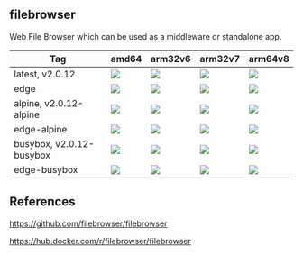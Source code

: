 
filebrowser
----
Web File Browser which can be used as a middleware or standalone app.

| Tag | amd64 | arm32v6 | arm32v7 | arm64v8
| ------------ | ------------ | ------------ | ------------ | ------------ |
| latest, v2.0.12 | [![](https://images.microbadger.com/badges/image/leodagan/filebrowser:latest.svg)](https://microbadger.com/images/leodagan/filebrowser:latest "Get your own image badge on microbadger.com") | [![](https://images.microbadger.com/badges/image/leodagan/filebrowser:latest-arm32v6.svg)](https://microbadger.com/images/leodagan/filebrowser:latest-arm32v6 "Get your own image badge on microbadger.com") | [![](https://images.microbadger.com/badges/image/leodagan/filebrowser:latest-arm32v7.svg)](https://microbadger.com/images/leodagan/filebrowser:latest-arm32v7 "Get your own image badge on microbadger.com") | [![](https://images.microbadger.com/badges/image/leodagan/filebrowser:latest-arm64v8.svg)](https://microbadger.com/images/leodagan/filebrowser:latest-arm64v8 "Get your own image badge on microbadger.com") |
| edge | [![](https://images.microbadger.com/badges/image/leodagan/filebrowser:edge.svg)](https://microbadger.com/images/leodagan/filebrowser:edge "Get your own image badge on microbadger.com") | [![](https://images.microbadger.com/badges/image/leodagan/filebrowser:edge-arm32v6.svg)](https://microbadger.com/images/leodagan/filebrowser:edge-arm32v6 "Get your own image badge on microbadger.com") | [![](https://images.microbadger.com/badges/image/leodagan/filebrowser:edge-arm32v7.svg)](https://microbadger.com/images/leodagan/filebrowser:edge-arm32v7 "Get your own image badge on microbadger.com") | [![](https://images.microbadger.com/badges/image/leodagan/filebrowser:edge-arm64v8.svg)](https://microbadger.com/images/leodagan/filebrowser:edge-arm64v8 "Get your own image badge on microbadger.com") |
| alpine, v2.0.12-alpine | [![](https://images.microbadger.com/badges/image/leodagan/filebrowser:alpine.svg)](https://microbadger.com/images/leodagan/filebrowser:alpine "Get your own image badge on microbadger.com") | [![](https://images.microbadger.com/badges/image/leodagan/filebrowser:alpine-arm32v6.svg)](https://microbadger.com/images/leodagan/filebrowser:alpine-arm32v6 "Get your own image badge on microbadger.com") | [![](https://images.microbadger.com/badges/image/leodagan/filebrowser:alpine-arm32v7.svg)](https://microbadger.com/images/leodagan/filebrowser:alpine-arm32v7 "Get your own image badge on microbadger.com") | [![](https://images.microbadger.com/badges/image/leodagan/filebrowser:alpine-arm64v8.svg)](https://microbadger.com/images/leodagan/filebrowser:alpine-arm64v8 "Get your own image badge on microbadger.com") |
| edge-alpine | [![](https://images.microbadger.com/badges/image/leodagan/filebrowser:edge-alpine.svg)](https://microbadger.com/images/leodagan/filebrowser:edge-alpine "Get your own image badge on microbadger.com") | [![](https://images.microbadger.com/badges/image/leodagan/filebrowser:edge-alpine-arm32v6.svg)](https://microbadger.com/images/leodagan/filebrowser:edge-alpine-arm32v6 "Get your own image badge on microbadger.com") | [![](https://images.microbadger.com/badges/image/leodagan/filebrowser:edge-alpine-arm32v7.svg)](https://microbadger.com/images/leodagan/filebrowser:edge-alpine-arm32v7 "Get your own image badge on microbadger.com") | [![](https://images.microbadger.com/badges/image/leodagan/filebrowser:edge-alpine-arm64v8.svg)](https://microbadger.com/images/leodagan/filebrowser:edge-alpine-arm64v8 "Get your own image badge on microbadger.com") |
| busybox, v2.0.12-busybox | [![](https://images.microbadger.com/badges/image/leodagan/filebrowser:busybox.svg)](https://microbadger.com/images/leodagan/filebrowser:busybox "Get your own image badge on microbadger.com") | [![](https://images.microbadger.com/badges/image/leodagan/filebrowser:busybox-arm32v6.svg)](https://microbadger.com/images/leodagan/filebrowser:busybox-arm32v6 "Get your own image badge on microbadger.com") | [![](https://images.microbadger.com/badges/image/leodagan/filebrowser:busybox-arm32v7.svg)](https://microbadger.com/images/leodagan/filebrowser:busybox-arm32v7 "Get your own image badge on microbadger.com") | [![](https://images.microbadger.com/badges/image/leodagan/filebrowser:busybox-arm64v8.svg)](https://microbadger.com/images/leodagan/filebrowser:busybox-arm64v8 "Get your own image badge on microbadger.com") |
| edge-busybox | [![](https://images.microbadger.com/badges/image/leodagan/filebrowser:edge-busybox.svg)](https://microbadger.com/images/leodagan/filebrowser:edge-busybox "Get your own image badge on microbadger.com") | [![](https://images.microbadger.com/badges/image/leodagan/filebrowser:edge-busybox-arm32v6.svg)](https://microbadger.com/images/leodagan/filebrowser:edge-busybox-arm32v6 "Get your own image badge on microbadger.com") | [![](https://images.microbadger.com/badges/image/leodagan/filebrowser:edge-busybox-arm32v7.svg)](https://microbadger.com/images/leodagan/filebrowser:edge-busybox-arm32v7 "Get your own image badge on microbadger.com") | [![](https://images.microbadger.com/badges/image/leodagan/filebrowser:edge-busybox-arm64v8.svg)](https://microbadger.com/images/leodagan/filebrowser:edge-busybox-arm64v8 "Get your own image badge on microbadger.com") |

References
----
https://github.com/filebrowser/filebrowser

https://hub.docker.com/r/filebrowser/filebrowser

